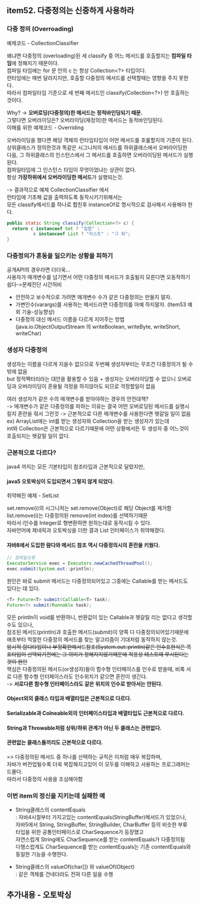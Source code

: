 ## item52. 다중정의는 신중하게 사용하라

### 다중 정의 (Overroading)
예제코드 - CollectionClassifier

왜냐면 다중정의 (overloading)된 세 classify 중 어느 메서드를 호출할지는 **컴파일 타임**에 정해지기 때문이다.  
컴파일 타임에는 for 문 안의 c 는 항상 Collection\<?> 타입이다.  
런타임에는 매번 달라지지만, 호출할 다중정의 메서드를 선택할때는 영향을 주지 못한다.  
따라서 컴파일타임 기준으로 세 번째 메서드인 classify(Collection<?>) 만 호출하는 것이다.  

Why? -> **오버로딩(다중정의)한 메서드는 정적바인딩되기 때문.**  
그렇다면 오버라이딩은? 오버라이딩(재정의)한 메서드는 동적바인딩된다.  
이해를 위한 예제코드 - Overriding

오버라이딩을 했다면 해당 객체의 런타임타입이 어떤 메서드를 호룰할지의 기준이 된다.  
상위클래스가 정의한것과 똑같은 시그니처의 메서드를 하위클래스에서 오버라이딩한 다음, 그 하위클래스의 인스턴스에서 그 메서드를 호출하면 오버라이딩된 메서드가 실행된다.  
컴파일타임에 그 인스턴스 타입이 무엇이었냐는 상관이 없다.  
항상 **가장하위에서 오버라이딩한 메서드**가 실행되는것.  


-> 결과적으로 예제 CollectionClassifier 에서  
런타임에 기초해 값을 출력하도록 동작시키기위해서는  
모든 classify메서드를 하나로 합친후 instanceOf로 명시적으로 검사해서 사용해야 한다.  
~~~java
public static String classify(Collection<?> c) {
  return c instanceof Set ? "집합" :
          c instanceof List ? "리스트" : "그 외";
}
~~~

### 다중정의가 혼동을 일으키는 상황을 피하기
공개API의 경우라면 더더욱...  
사용자가 매개변수를 넘기면서 어떤 다중정의 메서드가 호출될지 모른다면 오동작하기 쉽다->문제진단 시간허비  
- 안전하고 보수적으로 가려면 매개변수 수가 같은 다중정의는 만들지 말자.  
- 가변인수(varargs)를 사용하는 메서드라면 다중정의를 아예 하지말자. (Item53 예외 기술-성능향상)  
- 다중정의 대신 메서드 이름을 다르게 지어주는 방법(java.io.ObjectOutputStream 의 writeBoolean, writeByte, writeShort, writeChar)  


### 생성자 다중정의
생성자는 이름을 다르게 지을수 없으므로 두번째 생성자부터는 무조건 다중정의가 될 수 밖에 없음  
but 정적팩터리라는 대안을 활용할 수 있음 + 생성자는 오버라이딩할 수 없으니 오버로딩과 오버라이딩이 혼용될 걱정을 하지않아도 되므로 걱정할일이 없음  

여러 생성자가 같은 수의 매개변수를 받아야하는 경우의 안전대책?  
-> 매개변수가 같은 다중정의를 피하는 이유는 결국 어떤 오버로딩된 메서드를 실행시킬지 혼란을 줘서 그런것 -> 근본적으로 다른 매개변수를 사용한다면 헷갈일 일이 없음  
ex) ArrayList에는 int를 받는 생성자와 Collection을 받는 생성자가 있는데  
int와 Collection은 근본적으로 다르기때문에 어떤 상황에서든 두 생성자 중 어느것이 호출되지는 헷갈릴 일이 없다.  

### 근본적으로 다르다?
java4 까지는 모든 기본타입이 참조타입과 근본적으로 달랐지만,  
#### java5 오토박싱이 도입되면서 그렇지 않게 되었다.

취약해진 예제 - SetList

set.remove(i)의 시그니처는 set.remove(Object)로 해당 Object를 제거함  
list.remove(i)는 다중정의된 remove(int index)를 선택하기때문  
따라서 i인수를 Integer로 형변환하면 원하는대로 동작시킬 수 있다.  
자바언어에 제네릭과 오토박싱을 더한 결과 List 인터페이스가 취약해졌다.  

#### 자바8에서 도입한 람다와 메서드 참조 역시 다중정의시의 혼란을 키웠다.  
~~~java
// 컴파일오류
ExecutorService exec = Executors.newCachedThreadPool();
exec.submit(System.out::println);
~~~
원인은 바로 submit 메서드는 다중정의되어있고 그중에는 Callable<T>를 받는 메서드도 있다는 데 있다.  
~~~java
<T> Future<T> submit(Callable<T> task);
Future<?> submit(Runnable task);
~~~
모든 println이 void를 반환하니, 반환값이 있는 Callable과 헷갈릴 리는 없다고 생각할 수도 있으나,  
참조된 메서드(println)과 호출한 메서드(submit)이 양쪽 다 다중정의되어있기때문에 애초부터 적절한 다중정의 메서드를 찾는 알고리즘이 기대처럼 동작하지 않는것.  
~~암시적 람다타입이나 부정확한메서드참조(System.out::println)같은 인수표현식은 목표타입이 선택되기전에는 그 의미가 정해지지않기때문에 적용성 테스트때 무시된다는 것이 원인~~  
핵심은 다중정의된 메서드(or생성자)들이 함수형 인터페이스를 인수로 받을때, 비록 서로 다른 함수형 인터페이스라도 인수위치가 같으면 혼란이 생긴다.  
-> **서로다른 함수형 인터페이스라도 같은 위치의 인수로 받아서는 안된다.**

#### Object외의 클래스 타입과 배열타입은 근본적으로 다르다.  
#### Serializable과 Colneable외의 인터페이스타입과 배열타입도 근본적으로 다르다.  
#### String과 Throwable처럼 상위/하위 관계가 아닌 두 클래스는 관련없다.  
#### 관련없는 클래스들끼리도 근본적으로 다르다.  

=> 다중정의된 메서드 중 하나를 선택하는 규칙은 이처럼 매우 복잡하며,  
자바가 버전업될수록 더욱 복잡해지고있어 이 모두를 이해하고 사용하는 프로그래머는 드물다.  
따라서 다중정의 사용을 조심해야함


### 이번 item의 정신을 지키는데 실패한 예
- String클래스의 contentEquals  
: 자바4시절부터 가지고있는 contentEquals(StringBuffer)메서드가 있었으나,  
자바5에서 String, StringBuffer, StringBuilder, CharBuffer 등의 비슷한 부류 타입을 위한 공통인터페이스로 CharSequence가 등장했고  
자연스럽게 String에도 CharSequence를 받는 contentEquals가 다중정의됨  
다행스럽게도 CharSequence를 받는 contentEquals는 기존 contentEquals와 동일한 기능을 수행한다.  

- String클래스의 valueOf(char[]) 와 valueOf(Object)  
: 같은 객체를 건네더라도 전혀 다른 일을 수행



## 추가내용 - 오토박싱